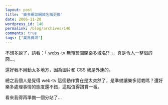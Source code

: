 ```yaml
---
layout: post
title: '樂多網誌網域名稱更換'
date: 2006-11-28
wordpress_id: 146
permalink: /blog/archives/146
comments: true
tags: ["業界資訊"]
---
```


不想多說了，請看：「[ webs-tv 無預警關閉樂多域名!? ](http://blog.xdite.net/?p=213)」，真是令人一整個的囧...。

還好我不用動太多地方，因為圖片和 CSS 我是外連的。</a>

總之我個人是覺得 web-tv 這個動作實在是太突然了，是準備讓樂多認栽嗎？還好樂多處理事情的態度還不錯，這點值得讚賞一番。

看來我得再準備一個分站了...
